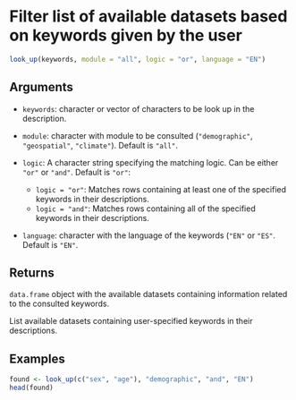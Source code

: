 # Filter list of available datasets based on keywords given by the user

```r
look_up(keywords, module = "all", logic = "or", language = "EN")
```

## Arguments

- `keywords`: character or vector of characters to be look up in the description.
- `module`: character with module to be consulted (`"demographic"`, `"geospatial"`, `"climate"`). Default is `"all"`.
- `logic`: A character string specifying the matching logic. Can be either `"or"` or `"and"`. Default is `"or"`:
    
     * `logic = "or"`: Matches rows containing at least one of the specified keywords in their descriptions.
     * `logic = "and"`: Matches rows containing all of the specified keywords in their descriptions.
- `language`: character with the language of the keywords (`"EN"` or `"ES"`. Default is `"EN"`.

## Returns

`data.frame` object with the available datasets containing information related to the consulted keywords.

List available datasets containing user-specified keywords in their descriptions.

## Examples

```r
found <- look_up(c("sex", "age"), "demographic", "and", "EN")
head(found)
```
